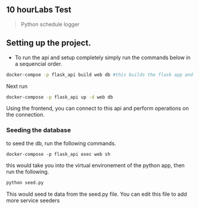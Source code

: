 ## 10 hourLabs Test
> Python schedule logger

## Setting up the project.
- To run the api and setup completely simply run the commands below in a sequencial order.
```sh
docker-compoe -p flask_api build web db #this builds the flask app and it's database environment
```
Next run 
```sh
docker-compose -p flask_api up -d web db
```

Using the frontend, you can connect to this api and perform operations on the connection.
### Seeding the database
to seed the db, run the following commands.
```
docker-compose -p flask_api exec web sh
```

this would take you into the virtual environement of the python app, then run the following.
```sh
python seed.py
```

This would seed te data from the seed.py file. You can edit this file to add more service seeders